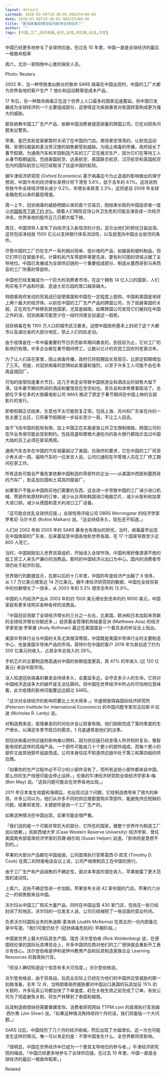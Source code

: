 ```yaml
---
layout: default
Lastmod: 2020-03-08T10:38:03.986374+00:00
date: 2020-03-08T10:38:03.986315+00:00
title: "新冠病毒疫情将如何影响全球经济？"
author: ""
tags: [中国,工厂,冠状病毒,经济,全球,供应链,玩具,尔登]
---
```


中国已经更多地参与了全球供应链。在过去 10 年里，中国一直是全球经济的最后一根救命稻草

周六，北京一家购物中心里的保安人员。

Photo: Reuters

2002 年，当一种导致类似肺炎的致命 SARS 病毒在中国出现时，中国的工厂大都为世界各地的客户生产 T 恤衫和运动鞋等低成本产品。

17 年后，另一种致命病毒正在这个世界上人口最多的国家迅速蔓延。但中国已发展成为全球经济的一个主要组成部分，这使得这次疾病暴发对各国财富构成更为强大的威胁。

那些依赖中国工厂生产产品、依赖中国消费者提高销量的跨国公司，已在对损失问题发出警告。

苹果、星巴克和宜家都暂时关闭了在中国的门店。商场里空荡荡的，让耐克运动鞋、安德玛服装和麦当劳汉堡的销售都受到威胁。为阻止病毒的传播，政府延长了春节假期，为通用汽车和丰田制造汽车的工厂正在推迟生产，因为它们在等待工人从春节假期返回。包括美国航空、达美航空、美国联合航空、汉莎航空和英国航空在内的国际航空公司已经取消了往返中国的航班。

据牛津经济研究院 (Oxford Economics) 基于病毒迄今为止造成的影响做出的保守预测，中国今年的经济增长率预计将下滑至 5.6%，低于去年的 6.1%。这将进而导致今年全球经济增长减少 0.2%，年增长率跌至 2.3%，这将是自 2008 年全球金融危机以来的最低增速。

周一上午，冠状病毒的威胁明朗以来的首个交易日，刚结束长假的中国投资者一度让[中国股市下跌了约 9%](https://nei.st/medium/wsj/chinese-markets-tumble-on-coronavirus-uncertainty-on-first-day-after-break)。随着人们相信这场公共卫生危机可能会演变成一次经济冲击，世界各地的股市近几日都大幅下挫。

周日，中国领导人宣布了向经济注入新信贷的计划，显示出他们的担忧日益加深。这将包括净投放 1500 亿元以支持银行体系流动性，以及放宽向中国企业放贷的条件。

尽管中国的工厂仍在生产一系列相对简单、低价值的产品，如服装和塑料制品，但它们早已在智能手机、计算机和汽车零部件等更先进、更有利可图的领域占据了主导地位。中国已发展成为全球供应链的一个重要组成部分，制造从墨西哥到马来西亚的工厂所需的零部件。

中国也已经发展成为一个巨大的消费者市场，在这个拥有 14 亿人口的国家，人们购买电子产品和时装、逛迪士尼乐园的胃口越来越大。

特朗普政府发动的贸易战已促使美国和中国在一定程度上脱钩，中国和美国是地球上两个最大的经济体。以前在中国的工厂生产产品的跨国公司，为了规避美国的关税，正在将生产转移到其他国家，尤其是越南。如果跨国公司发现它们被挡在中国之外的话，冠状病毒可能至少在一段时间里会加速这一趋势。

冠状病毒在有 1100 万人口的城市武汉暴发，迫使中国政府基本上封闭了这个大都市以及湖北省的大部分地区，禁止人们四处走动。

由于疫情是在一年中最重要的节日农历新年期间暴发的，到目前为止，它对工厂的影响仍有限。许多企业都在春节期间停工，让数以亿计的农民工回农村老家过年。

为了让人们呆在家里，阻止病毒传播，政府已将假期延长至周日，比原定假期增加了三天。但是，对冠状病毒的恐惧如此普遍和强烈，以至于许多工人可能不会在本周返城回厂。

可怕的疫情恰逢重大节日，这几乎肯定会导致中国旅游业和酒店业的销售大幅下滑。往年春节期间热闹的酒店和餐馆现在空空如也。音乐会和体育赛事取消了。总部位于多伦多的大银幕电影公司 IMAX 推迟了原定于春节期间在中国上映的五部影片的发行。

即使假期正式结束，生意也不太可能恢复正常。包括上海、苏州和广东省在内的一些主要工业区，已将春节假期进一步延长至少一周，不让工人回去。

由于飞往中国的航班有限，加上中国正在实施紧急公共卫生限制措施，跨国公司的在华业务很可能会受到制约。包括高盛和摩根大通在内的各大银行都指示去过中国大陆的员工必须在家呆两周。

通用汽车去年在中国的汽车销量超过了美国。应政府的要求，它在中国的工厂将至少再关闭一周。福特汽车的一位发言人说，公司已通知在华管理人员在工厂停工期间在家工作。

所有这些可能会严重危害依赖中国制造的零部件的企业——从美国中西部和墨西哥的汽车厂，到孟加拉国和土耳其的服装厂。

如果客户不能从中国购买他们需要的东西，这会进一步导致中国的工厂减少进口机械、零部件和原材料的订单，减少从台湾和韩国进口电脑芯片，减少从智利和加拿大进口铜，减少从德国和意大利进口工厂设备。

「这可能会扰乱全球供应链，」全球信用评级公司 DBRS Morningstar 的经济学家罗希尼·马尔卡尼 (Rohini Malkani) 说。「这会持续多久，现在还不知道。」

人们对 2002 年和 2003 年的 SARS 暴发也有类似的担忧。当时，病毒最早出现在中国南部的广东省，后来蔓延至中国各地和世界各国，在 17 个国家导致至少近 800 人死亡。

当时，中国刚刚加入世界贸易组织，开始进入全球市场。中国利用好像源源不绝的低工资工人来生产廉价的消费品。那时的中国经济以出口为中心。国内的消费者市场仍处于起步阶段。

世界银行的数据显示，在那以后的十几年里，中国的年度经济产出翻了 8 倍多，从 1.7 万亿美元增至近 14 万亿美元。据牛津经济研究院的数据，中国在全球贸易中的份额增长了一倍多，从 2003 年的 5.3% 增至去年的 12.8%。

中国的人均经济产出从 2003 年的约 1500 美元增长到去年的约 9000 美元，中国家庭有更多钱购买各种各样的消费品。

「中国目前贡献了全球经济增长的三分之一左右，比美国、欧洲和日本加起来贡献的全球经济增长份额还多，」投资基金管理机构铭基亚洲 (Matthews Asia) 的经济学家安迪·罗斯曼 (Andy Rothman) 最近在美国国会一个委员会的听证会上指出。

美国半导体行业与中国的关系尤其根深蒂固，中国既是美国半导体行业的主要制造中心，也是美国半导体产品的市场。英特尔在中国的客户 2019 年为其创造了约为 200 亿美元的收入，占其全年总收入的 28%。

手机芯片的主要制造商高通对中国的依赖程度更高，其 47% 的年收入 (近 120 亿美元) 来自中国市场。

没人知道冠状病毒的暴发会持续多久，会蔓延多远，会夺去多少人的生命。它将对中国经济造成多大的破坏是无法估算的。但中国在世界经济中所占的可怕地位意味着，此次疫情的影响可能要远远超过 SARS。

「这次对全球经济的影响将要比上次大得多，」华盛顿彼得森国际经济研究所 (Peterson Institute for International Economics) 的中国问题专家尼古拉斯·R·拉迪 (Nicholas R. Lardy) 说。

对制造商来说，疫情暴发的时间也许会让损害有限。他们刚刚完成了第四季度的生产增长，以满足冬季节假日的需求。1 月底通常是他们的淡季。

但冠状病毒对供应链的影响难以预料，因为供应链已经变得人所共知的复杂。像智能电视机这样的高端产品，一个部件可能由几十个更小的部件组成，而每个更小的部件又由其他部件组装而成。公司本身往往不知道供应链中处于第三和第四级的供应商。

「如果你的生产过程中必不可少的小部件没有了，而所有这些小部件都来自中国，那么你的生产线很可能会停止运转，」伦敦的牛津经济研究院全球经济学家本·梅 (Ben May) 说。「这些问题可能会在世界各地出现。」

2011 年日本发生地震和海啸后，也出现过这个问题，它给制造商带来了很大的麻烦。许多公司以为，他们从许多不同的供应商那里购买零部件，能避免供应短缺的问题，结果却发现，关键部件是由一个工厂生产的。

如果这种情况在中国出现，后果可能会很严重。

「我们说的是一个可能非常巨大的部分，它所在的国家，被整个世界作为制造工厂加以依赖，」凯斯西储大学 (Case Western Reserve University) 经济学家、曾任美国商务部首席经济学家的苏珊·赫尔珀 (Susan Helper) 说道。「影响将是意想不到的。」

苹果的大部分产品都在中国组装。公司首席执行官蒂莫西·D·库克 (Timothy D. Cook) 在周二的财报电话会议上说，公司严格限制员工在中国的旅行。

由于工厂生产和产品销售的不确定性，面对本季度的潜在收入，苹果披露了更大范围的波动性。

上周六，这些不确定性进一步加剧。苹果宣布关闭 42 家中国的门店。苹果约六分之一的销售额来自中国。

沃尔玛从中国工厂购买大量产品，同时在中国运营 430 家门店，包括在一些已经封闭了的地区。沃尔玛的一位发言人说，公司已经缩短了一些店面的营业时间。

负责沃尔玛国际业务的朱迪斯·麦肯纳 (Judith McKenna) 在周五的一份内部备忘录中写道，「我们可能仍处于 (冠状病毒危机的) 早期阶段。」

中国是世界上最大的玩具生产国。瑞克·沃尔登伯格 (Rick Woldenberg) 说，在德国纽伦堡的国际玩具博览会上，许多中国供应商对他们的工厂很快就会重新开工表示有信心。沃尔登伯格是伊利诺伊州教育产品和玩具制造家族企业 Learning Resources 的首席执行官。

「但没人确切知道这个信息有多大可信度，」沃尔登伯格说。

沃尔登伯格说，由于贸易战，玩具业实际上已经在为他们的中国供应受威胁的那一刻做准备。去年 12 月，当特朗普政府威胁要对中国出口美国的玩具加征 15% 的关税时，许多玩具公司都加快了下单速度，赶在关税生效之前完成了订单。有些公司为了彻底避免关税，将生产转移到了泰国和越南。

玩具制造商很快将需要重建库存。消费者研究网站 TTPM.com 的首席执行官吉姆·西尔弗 (Jim Silver) 说，「如果这种情况再持续四个月的话，我们将面临一个大问题。」

SARS 过后，中国经历了几个月的经济收缩，然后出现了大幅增长。这一次也可能发生这样的情况。唯一可以肯定的是：不管中国发生什么，全世界都将受影响。

「很明显，中国在世界经济中已成为一个更具主导地位的参与者，」牛津经济研究院的梅说。「中国已经更多地参与了全球供应链。在过去 10 年里，中国一直是全球经济的最后一根救命稻草。」

Related

